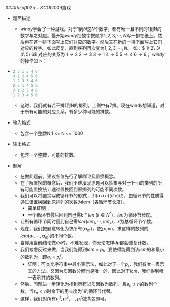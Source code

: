 ####$bzoj1025-SCOI2009$游戏

* 题面描述

  * $windy​$学会了一种游戏。对于$1​$到$N​$这$N​$个数字，都有唯一且不同的1到N的数字与之对应。最开始$windy​$把数字按顺序$1,2,3,\cdots,N​$写一排在纸上。然后再在这一排下面写上它们对应的数字。然后又在新的一排下面写上它们对应的数字。如此反复，直到序列再次变为$1,2,3,\cdots,N​$。 如：$ 1\ 2\ 3\ 4\ 5\ 6​$ 对应的关系为 $1\to 2\ 2\to 3\ 3\to 1\ 4\to 5\ 5\to 4\ 6\to 6​$ ，$windy​$的操作如下：

* ```cpp 1 2 3 4 5 6 
  2 3 1 5 4 6 
  3 1 2 4 5 6 
  1 2 3 5 4 6 
  2 3 1 4 5 6 
  3 1 2 5 4 6 
  1 2 3 4 5 6 
  ```

  * 这时，我们就有若干排1到N的排列，上例中有7排。现在windy想知道，对于所有可能的对应关系，有多少种可能的排数。

* 输入格式

  * 包含一个整数N,1 <= N <= 1000

* 输出格式

  * 包含一个整数，可能的排数。

* 题解

  * 在做此题前，建议各位先行了解群论及置换概念。
  * 在了解置换的概念后，我们不难发现原题可以抽象与对于1～n的排列的所有可能置换统计通过置换回到原排列的可能不同次数。
  * 我们可以将置换写成循环节的形式，即$(a\ b\ c)(d\ e)(f)$，由循环节的性质得通过该置换回到原排列的次数为lcm（各循环节长度）。
    * 简单证明：
    * 一个循环节最后回到自己需$k*len\ (k\in N^*)$，$len$为循环节长度。
  * 让所有循环节同时回到自己需$lcm(len_1,\cdots,len_x)$，$x$为总循环节个数。
  * 现在，我们把题意转化为求所有{$a_m$}，使∑$a_i$=n，求这样的数列的$lcm(a_1,\cdots,a_m)$的不同个数。
  * 当你用当前结论做$dp$时，不难发现，你无论怎样$dp$都会重复计数。
  * 我们考虑反过来做，当我们能得到$lcm=p_i$，要使得能得到该$lcm$的和最小的数列为，即$a_i=p_i^r$。
    * 证明：可类比字符串中最小表示法，如此对于一个$p_i$，我们有唯一表示其的方法。又因为质因数分解也是唯一的，因此对于$lcm$，我们得到唯一表示其的数列。
  * 然后，问题进一步转化为找到所有以质因数为数列，且$s_n≤n$的数列个数，当$s_n<n$时余下的用长度为1的循环节代替。
  * 这样，我们对所有$p_i^1,p_i^2,\cdots,p_i^r​$做背包即可。